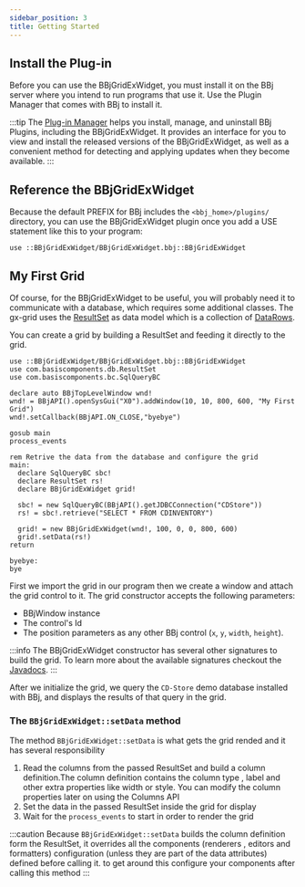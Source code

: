 ```yaml
---
sidebar_position: 3
title: Getting Started
---
```


## Install the Plug-in

Before you can use the BBjGridExWidget, you must install it on the BBj server where you intend to run programs that use it. Use the Plugin Manager that comes with BBj to install it.

:::tip
The [Plug-in Manager](https://documentation.basis.cloud/BASISHelp/WebHelp/bbutil/BBj_Plugin_Manager.htm) helps you install, manage, and uninstall BBj Plugins, including the BBjGridExWidget. It provides an interface for you to view and install the released versions of the BBjGridExWidget, as well as a convenient method for detecting and applying updates when they become available. 
:::

## Reference the BBjGridExWidget

Because the default PREFIX for BBj includes the `<bbj_home>/plugins/` directory, you can use the BBjGridExWidget plugin once you add a USE statement like this to your program:

```BBj showLineNumbers
use ::BBjGridExWidget/BBjGridExWidget.bbj::BBjGridExWidget
```

## My First Grid 

Of course, for the BBjGridExWidget to be useful, you will probably need it to communicate with a database, which requires some additional classes. The gx-grid uses the [ResultSet](https://basishub.github.io/components/javadoc/com/basiscomponents/db/ResultSet.html) as data model which is a collection of [DataRows](https://basishub.github.io/components/javadoc/com/basiscomponents/db/DataRow.html).

You can create a grid by building a ResultSet and feeding it directly to the grid.

```BBj showLineNumbers
use ::BBjGridExWidget/BBjGridExWidget.bbj::BBjGridExWidget
use com.basiscomponents.db.ResultSet
use com.basiscomponents.bc.SqlQueryBC

declare auto BBjTopLevelWindow wnd!
wnd! = BBjAPI().openSysGui("X0").addWindow(10, 10, 800, 600, "My First Grid")
wnd!.setCallback(BBjAPI.ON_CLOSE,"byebye")

gosub main
process_events

rem Retrive the data from the database and configure the grid
main:
  declare SqlQueryBC sbc!
  declare ResultSet rs!
  declare BBjGridExWidget grid!

  sbc! = new SqlQueryBC(BBjAPI().getJDBCConnection("CDStore"))
  rs! = sbc!.retrieve("SELECT * FROM CDINVENTORY")

  grid! = new BBjGridExWidget(wnd!, 100, 0, 0, 800, 600)
  grid!.setData(rs!)
return

byebye:
bye
```

First we import the grid in our program then we create a window and attach the grid control to it.
The grid constructor accepts the following parameters:

* BBjWindow instance 
* The control's Id 
* The position parameters as any other BBj control (`x`, `y`, `width`, `height`). 

:::info
The BBjGridExWidget constructor has several other signatures to build the grid. To learn more about the available signatures 
checkout the [Javadocs](https://bbj-plugins.github.io/BBjGridExWidget/javadoc/). 
:::

After we initialize the grid, we query the `CD-Store` demo database installed with BBj, and displays the results of that query in the grid.


### The `BBjGridExWidget::setData` method

The method `BBjGridExWidget::setData` is what gets the grid rended and it has several responsibility

1. Read the columns from the passed ResultSet and build a column definition.The column definition contains the column type , label and other extra properties like width or style. You can modify the column properties later on using the Columns API
2. Set the data in the passed ResultSet inside the grid for display
3. Wait for the `process_events` to start in order to render the grid


:::caution
Because `BBjGridExWidget::setData` builds the column definition form the ResultSet, it overrides all the
components (renderers , editors and formatters) configuration (unless they are part of the data attributes) defined before calling it. to get around this configure your components after calling this method
:::